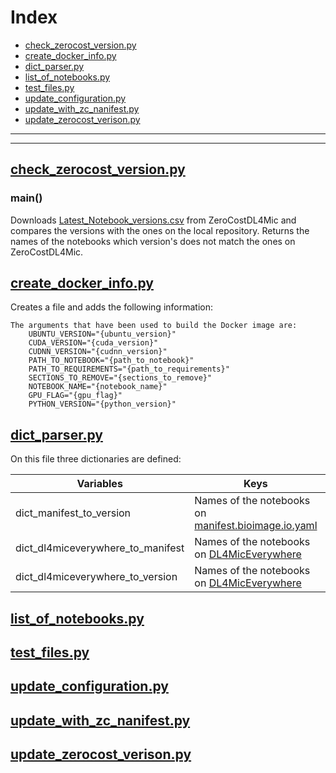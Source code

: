 # Index 
- [check_zerocost_version.py](#check_zerocost_version.py)
- [create_docker_info.py](#create_docker_info.py)
- [dict_parser.py](#dict_parser.py)
- [list_of_notebooks.py](#list_of_notebooks.py)
- [test_files.py](#test_files.py)
- [update_configuration.py](#update_configuration.py)
- [update_with_zc_nanifest.py](#update_with_zc_nanifest.py)
- [update_zerocost_verison.py](#update_zerocost_verison.py)

---
---
## [check_zerocost_version.py](../../../../.tools/python_tools/check_zerocost_version.py) <a name="check_zerocost_version.py"></a>

### main()
Downloads [Latest_Notebook_versions.csv](https://raw.githubusercontent.com/HenriquesLab/ZeroCostDL4Mic/master/Colab_notebooks/Latest_Notebook_versions.csv) from ZeroCostDL4Mic and compares the versions with the ones on the local repository. Returns the names of the notebooks which version's does not match the ones on ZeroCostDL4Mic.

## [create_docker_info.py](../../../../.tools/python_tools/create_docker_info.py) <a name="create_docker_info.py"></a>

Creates a file and adds the following information:

    The arguments that have been used to build the Docker image are:
        UBUNTU_VERSION="{ubuntu_version}"
        CUDA_VERSION="{cuda_version}"
        CUDNN_VERSION="{cudnn_version}"
        PATH_TO_NOTEBOOK="{path_to_notebook}"
        PATH_TO_REQUIREMENTS="{path_to_requirements}"
        SECTIONS_TO_REMOVE="{sections_to_remove}"
        NOTEBOOK_NAME="{notebook_name}"
        GPU_FLAG="{gpu_flag}"
        PYTHON_VERSION="{python_version}"

## [dict_parser.py](../../../../.tools/python_tools/dict_parser.py) <a name="dict_parser.py"></a>

On this file three dictionaries are defined:

| Variables | Keys | Values |
|---|---|---|
| dict_manifest_to_version | Names of the notebooks on [manifest.bioimage.io.yaml](https://github.com/HenriquesLab/ZeroCostDL4Mic/blob/master/manifest.bioimage.io.yaml#L411) | Names of the notebooks on [Latest_Notebook_versions.csv](https://raw.githubusercontent.com/HenriquesLab/ZeroCostDL4Mic/master/Colab_notebooks/Latest_Notebook_versions.csv)  |
| dict_dl4miceverywhere_to_manifest | Names of the notebooks on [DL4MicEverywhere](https://github.com/HenriquesLab/DL4MicEverywhere/tree/main/notebooks/ZeroCostDL4Mic_notebooks) | Names of the notebooks on [manifest.bioimage.io.yaml](https://github.com/HenriquesLab/ZeroCostDL4Mic/blob/master/manifest.bioimage.io.yaml#L411) |
| dict_dl4miceverywhere_to_version | Names of the notebooks on [DL4MicEverywhere](https://github.com/HenriquesLab/DL4MicEverywhere/tree/main/notebooks/ZeroCostDL4Mic_notebooks) | [Latest_Notebook_versions.csv](https://raw.githubusercontent.com/HenriquesLab/ZeroCostDL4Mic/master/Colab_notebooks/Latest_Notebook_versions.csv) |



## [list_of_notebooks.py](../../../../.tools/python_tools/list_of_notebooks.py) <a name="list_of_notebooks.py"></a>



## [test_files.py](../../../../.tools/python_tools/test_files.py) <a name="test_files.py"></a>

## [update_configuration.py](../../../../.tools/python_tools/update_configuration.py) <a name="update_configuration.py"></a>

## [update_with_zc_nanifest.py](../../../../.tools/python_tools/update_with_zc_nanifest.py) <a name="update_with_zc_nanifest.py"></a>

## [update_zerocost_verison.py](../../../../.tools/python_tools/update_zerocost_verison.py) <a name="update_zerocost_verison.py"></a>